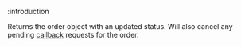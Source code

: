 :introduction

Returns the order object with an updated status. Will also cancel any pending
[callback](/callbacks/#user-status-callback) requests for the order.
